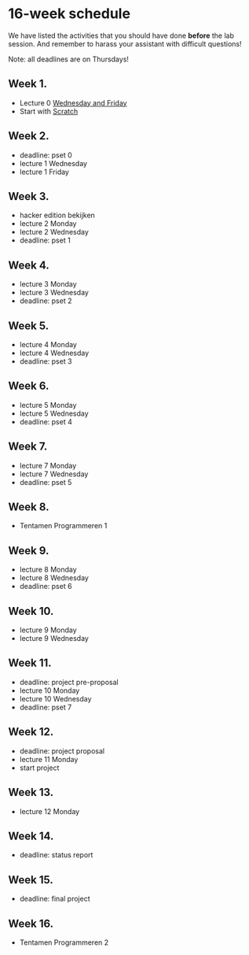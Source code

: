 # 16-week schedule

We have listed the activities that you should have done **before** the lab
session.  And remember to harass your assistant with difficult questions!

Note: all deadlines are on Thursdays!

## Week 1.

* Lecture 0 [Wednesday and Friday](/lectures/week-0)
* Start with [Scratch](/problem-sets/problem-set-0)

## Week 2.

* deadline: pset 0
* lecture 1 Wednesday
* lecture 1 Friday

## Week 3.

* hacker edition bekijken
* lecture 2 Monday
* lecture 2 Wednesday
* deadline: pset 1 

## Week 4.

* lecture 3 Monday
* lecture 3 Wednesday
* deadline: pset 2

## Week 5.

* lecture 4 Monday
* lecture 4 Wednesday
* deadline: pset 3

## Week 6.

* lecture 5 Monday
* lecture 5 Wednesday
* deadline: pset 4

## Week 7.

* lecture 7 Monday
* lecture 7 Wednesday
* deadline: pset 5

## Week 8.

* Tentamen Programmeren 1

## Week 9.

* lecture 8 Monday
* lecture 8 Wednesday
* deadline: pset 6

## Week 10.

* lecture 9 Monday
* lecture 9 Wednesday

## Week 11.

* deadline: project pre-proposal
* lecture 10 Monday
* lecture 10 Wednesday
* deadline: pset 7

## Week 12.

* deadline: project proposal
* lecture 11 Monday
* start project

## Week 13.

* lecture 12 Monday

## Week 14.

* deadline: status report

## Week 15.

* deadline: final project

## Week 16.

* Tentamen Programmeren 2


